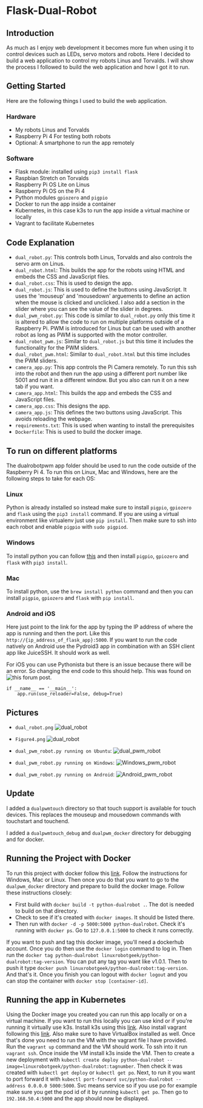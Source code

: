 # Flask-Dual-Robot

## Introduction

As much as I enjoy web development it becomes more fun when using it to control devices such as LEDs, servo motors and robots. Here I decided to build a web application to control my robots Linus and Torvalds. I will show the process I followed to build the web application and how I got it to run.

## Getting Started

Here are the following things I used to build the web application.

### Hardware
* My robots Linus and Torvalds
* Raspberry Pi 4 For testing both robots
* Optional: A smartphone to run the app remotely

### Software

* Flask module: installed using `pip3 install flask`
* Raspbian Stretch on Torvalds
* Raspberry Pi OS Lite on Linus
* Raspberry Pi OS on the Pi 4
* Python modules `gpiozero` and `pigpio` 
* Docker to run the app inside a container
* Kubernetes, in this case k3s to run the app inside a virtual machine or locally
* Vagrant to facilitate Kubernetes

## Code Explanation

* `dual_robot.py`: This controls both Linus, Torvalds and also controls the servo arm on Linus. 
* `dual_robot.html`: This builds the app for the robots using HTML and embeds the CSS and JavaScript files. 
* `dual_robot.css`: This is used to design the app.
* `dual_robot.js`: This is used to define the buttons using JavaScript. It uses the 'mouseup' and 'mousedown' arguements to define an action when the mouse is clicked and unclicked. I also add a section in the slider where you can see the value of the slider in degrees.
* `dual_pwm_robot.py`: This code is similar to `dual_robot.py` only this time it is altered to allow the code to run on multiple platforms outside of a Raspberry Pi. PWM is introduced for Linus but can be used with another robot as long as PWM is supported with the motor controller.
* `dual_robot_pwm.js`: Similar to `dual_robot.js` but this time it includes the functionality for the PWM sliders.
* `dual_robot_pwm.html`: Similar to `dual_robot.html` but this time includes the PWM sliders.
* `camera_app.py`: This app controls the Pi Camera remotely. To run this ssh into the robot and then run the app using a different port number like 5001 and run it in a different window. But you also can run it on a new tab if you want.
* `camera_app.html`: This builds the app and embeds the CSS and JavaScript files.
* `camera_app.css`: This designs the app.
* `camera_app.js`: This defines the two buttons using JavaScript. This avoids reloading the webpage. 
* `requirements.txt`: This is used when wanting to install the prerequisites
* `Dockerfile`: This is used to build the docker image.

## To run on different platforms

The dualrobotpwm app folder should be used to run the code outside of the Raspberry Pi 4. To run this on Linux, Mac and Windows, here are the following steps to take for each OS:

### Linux
Python is already installed so instead make sure to install `pigpio`, `gpiozero` and `flask` using the `pip3 install` command. If you are using a virtual environment like virtualenv just use `pip install`. Then make sure to ssh into each robot and enable `pigpio` with `sudo pigpiod`.

### Windows

To install python you can follow [this](https://www.howtogeek.com/197947/how-to-install-python-on-windows/) and then install `pigpio`, `gpiozero` and `flask` with `pip3 install`.

### Mac

To install python, use the `brew install python` command and then you can install `pigpio`, `gpiozero` and `flask` with `pip install`.

### Android and iOS

Here just point to the link for the app by typing the IP address of where the app is running and then the port. Like this `http://{ip_address_of_flask_app}:5000`.
If you want to run the code natively on Android use the Pydroid3 app in combination with an SSH client app like JuiceSSH. It should work as well.

For iOS you can use Pythonista but there is an issue because there will be an error. So changing the end code to this should help. This was found on ![this](https://forum.omz-software.com/topic/5758/pythonista-flask-error-errno-1) forum post. 

```
if __name__ == '__main__':
    app.run(use_reloader=False, debug=True)
```

## Pictures
* `dual_robot.png`
![dual_robot](https://github.com/sentairanger/Flask-Dual-Robot/blob/main/dual_robot.png)

* `Figure4.png`
![dual_robot](https://github.com/sentairanger/Flask-Dual-Robot/blob/main/Figure4.png)

* `dual_pwm_robot.py running on Ubuntu`:
![dual_pwm_robot](https://github.com/sentairanger/Flask-Dual-Robot/blob/main/Screenshot%20from%202021-04-20%2018-52-29.png)

* `dual_pwm_robot.py running on Windows`:
![Windows_pwm_robot](https://github.com/sentairanger/Flask-Dual-Robot/blob/main/2021-04-21.png)

* `dual_pwm_robot.py running on Android`:
![Android_pwm_robot](https://github.com/sentairanger/Flask-Dual-Robot/blob/main/Screenshot_2021-04-20-19-43-18-611%7E2.jpeg)


## Update

I added a `dualpwmtouch` directory so that touch support is available for touch devices. This replaces the mouseup and mousedown commands with touchstart and touchend. 

I added a `dualpwmtouch_debug` and `dualpwm_docker` directory for debugging and for docker.


## Running the Project with Docker

To run this project with docker follow this [link](https://docs.docker.com/get-docker/). Follow the instructions for Windows, Mac or Linux. Then once you do that you want to go to the `dualpwm_docker` directory and prepare to build the docker image. Follow these instructions closely:

* First build with `docker build -t python-dualrobot .`. The dot is needed to build on that directory.
* Check to see if it's created with `docker images`. It should be listed there.
* Then run with `docker -d -p 5000:5000 python-dualrobot`. Check it's running with `docker ps`. Go to `127.0.0.1:5000` to check it runs correctly.

If you want to push and tag this docker image, you'll need a dockerhub account. Once you do then use the `docker login` command to log in. Then run the `docker tag python-dualrobot linuxrobotgeek/python-dualrobot:tag-version`. You can put any tag you want like v1.0.1. Then to push it type `docker push linuxrobotgeek/python-dualrobot:tag-version`. And that's it. Once you finish you can logout with `docker logout` and you can stop the container with `docker stop [container-id]`.

## Running the app in Kubernetes

Using the Docker image you created you can run this app locally or on a virtual machine. If you want to run this locally you can use kind or if you're running it virtually use k3s. Install k3s using this [link](https://k3s.io/). Also install vagrant following this [link](https://www.vagrantup.com/downloads). Also make sure to have VirtualBox installed as well. Once that's done you need to run the VM with the vagrant file I have provided. Run the `vagrant up` command and the VM should work. To ssh into it run `vagrant ssh`. Once inside the VM install k3s inside the VM. Then to create a new deployment with `kubectl create deploy python-dualrobot --image=linuxrobotgeek/python-dualrobot:tagnumber`. Then check it was created with `kubectl get deploy` or `kubectl get po`. Next, to run it you want to port forward it with `kubectl port-forward svc/python-dualrobot --address 0.0.0.0 5000:5000`. Svc means service so if you use po for example make sure you get the pod id of it by running `kubectl get po`. Then go to `192.168.50.4:5000` and the app should now be displayed.
